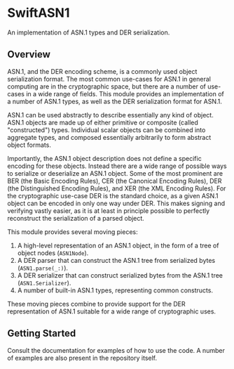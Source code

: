 # SwiftASN1

An implementation of ASN.1 types and DER serialization.

## Overview

ASN.1, and the DER encoding scheme, is a commonly used object serialization format. The most common use-cases for ASN.1 in
general computing are in the cryptographic space, but there are a number of use-cases in a wide range of fields. This module
provides an implementation of a number of ASN.1 types, as well as the DER serialization format for ASN.1.

ASN.1 can be used abstractly to describe essentially any kind of object. ASN.1 objects are made up of either primitive or
composite (called "constructed") types. Individual scalar objects can be combined into aggregate types, and composed essentially
arbitrarily to form abstract object formats.

Importantly, the ASN.1 object description does not define a specific encoding for these objects. Instead there are a wide range
of possible ways to serialize or deserialize an ASN.1 object. Some of the most prominent are BER (the Basic Encoding Rules),
CER (the Canonical Encoding Rules), DER (the Distinguished Encoding Rules), and XER (the XML Encoding Rules). For the cryptographic
use-case DER is the standard choice, as a given ASN.1 object can be encoded in only one way under DER. This makes signing and verifying
vastly easier, as it is at least in principle possible to perfectly reconstruct the serialization of a parsed object.

This module provides several moving pieces:

1. A high-level representation of an ASN.1 object, in the form of a tree of object nodes (`ASN1Node`).
2. A DER parser that can construct the ASN.1 tree from serialized bytes (`ASN1.parse(_:)`).
3. A DER serializer that can construct serialized bytes from the ASN.1 tree (`ASN1.Serializer`).
4. A number of built-in ASN.1 types, representing common constructs.

These moving pieces combine to provide support for the DER representation of ASN.1 suitable for a wide range of cryptographic uses.

## Getting Started

Consult the documentation for examples of how to use the code. A number of examples are also present in the repository itself.
